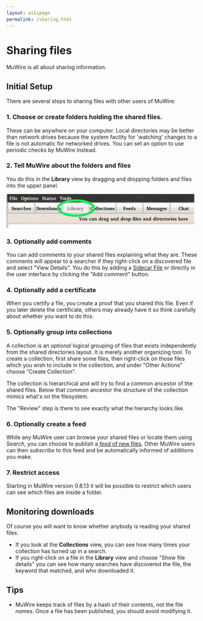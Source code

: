 ```yaml
---
layout: wikipage
permalink: /sharing.html
---
```

# Sharing files
MuWire is all about sharing information.

## Initial Setup
There are several steps to sharing files with other users of MuWire:

### 1. Choose or create folders holding the shared files.
These can be anywhere on your computer.  Local directories may be better than network drives
because the system facility for 'watching' changes to a file is not automatic for networked drives.  You can set an option to use periodic checks by MuWire instead.

### 2. Tell MuWire about the folders and files
You do this in the **Library** view by dragging and dropping folders and files into the upper panel.

 ![Alt text](library.png)

### 3. Optionally add comments
You can add comments to your shared files explaining what they are.  These comments will appear to a searcher if they right-click on a discovered file and select "View Details".
You do this by adding a [Sidecar File](sidecar-files) or directly in the
user interface by clicking the "Add comment" button.

### 4. Optionally add a certificate
When you certify a file, you create a proof that you shared this file.  Even if you later delete the certificate, others may already have it so think carefully about whether you want to do this.

### 5. Optionally group into collections
A collection is an *optional* logical grouping of files that exists independently from the shared directories layout.  It is merely another organizing tool.
To create a collection, first share some files, then right-click on those files which you wish to include in the collection, and under "Other Actions" choose "Create Collection".

The collection is hierarchical and will try to find a common ancestor of the shared files.  Below that common ancestor the structure of the collection mimics what's on the filesystem.

The "Review" step is there to see exactly what the hierarchy looks like.

### 6. Optionally create a feed
While any MuWire user can browse your shared files or locate them using
*Search*, you can choose to publish a [*feed* of new files](file-feeds).
Other MuWire users can then *subscribe* to this feed and be automatically
informed of additions you make.

### 7. Restrict access
Starting in MuWire version 0.8.13 it will be possible to restrict which
users can see which files are inside a folder.

## Monitoring downloads
Of course you will want to know whether anybody is reading your shared
files.

* If you look at the **Collections** view, you can see how many times your collection has turned up in a search.
* If you right-click on a file in the **Library** view and choose "Show
file details" you can see how many searches have discovered the file, the
keyword that matched, and who downloaded it.

## Tips
* MuWire keeps track of files by a hash of their contents, not the file
*names*.  Once a file has been published, you should avoid modifying it.
